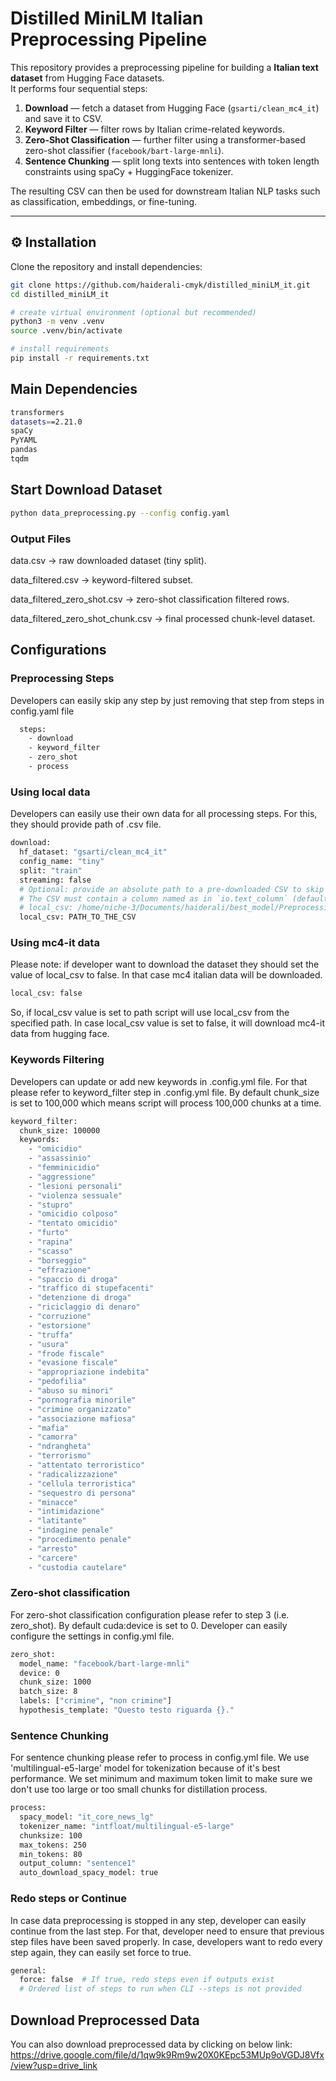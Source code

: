 # Distilled MiniLM Italian Preprocessing Pipeline

This repository provides a preprocessing pipeline for building a **Italian text dataset** from Hugging Face datasets.  
It performs four sequential steps:

1. **Download** — fetch a dataset from Hugging Face (`gsarti/clean_mc4_it`) and save it to CSV.  
2. **Keyword Filter** — filter rows by Italian crime-related keywords.  
3. **Zero-Shot Classification** — further filter using a transformer-based zero-shot classifier (`facebook/bart-large-mnli`).  
4. **Sentence Chunking** — split long texts into sentences with token length constraints using spaCy + HuggingFace tokenizer.

The resulting CSV can then be used for downstream Italian NLP tasks such as classification, embeddings, or fine-tuning.


---

## ⚙️ Installation

Clone the repository and install dependencies:

```bash
git clone https://github.com/haiderali-cmyk/distilled_miniLM_it.git
cd distilled_miniLM_it

# create virtual environment (optional but recommended)
python3 -m venv .venv
source .venv/bin/activate

# install requirements
pip install -r requirements.txt
```
## Main Dependencies
``` bash
transformers
datasets==2.21.0
spaCy
PyYAML
pandas
tqdm
```
## Start Download Dataset
```bash
python data_preprocessing.py --config config.yaml
```

### Output Files

data.csv → raw downloaded dataset (tiny split).

data_filtered.csv → keyword-filtered subset.

data_filtered_zero_shot.csv → zero-shot classification filtered rows.

data_filtered_zero_shot_chunk.csv → final processed chunk-level dataset.

## Configurations

### Preprocessing Steps
Developers can easily skip any step by just removing that step from steps in config.yaml file
```bash
  steps:
    - download
    - keyword_filter
    - zero_shot
    - process
```

### Using local data
Developers can easily use their own data for all processing steps. For this, they should provide
path of .csv file.
```bash
download:
  hf_dataset: "gsarti/clean_mc4_it"
  config_name: "tiny"
  split: "train"
  streaming: false
  # Optional: provide an absolute path to a pre-downloaded CSV to skip downloading step
  # The CSV must contain a column named as in `io.text_column` (default: "text")
  # local_csv: /home/niche-3/Documents/haiderali/best_model/Preprocessing/data/sample_300.csv
  local_csv: PATH_TO_THE_CSV
```

### Using mc4-it data

Please note: if developer want to download the dataset they should set the value of local_csv to false. In that case mc4 italian data will be downloaded.
```bash
local_csv: false
```

So, if local_csv value is set to path script will use local_csv from the specified path. In case local_csv value is set to false, it will download mc4-it data from hugging face.

### Keywords Filtering
Developers can update or add new keywords in .config.yml file. For that please refer to keyword_filter step in .config.yml file. By default chunk_size is set to 100,000 which means script will process 100,000 chunks at a time.
```bash
keyword_filter:
  chunk_size: 100000
  keywords:
    - "omicidio"
    - "assassinio"
    - "femminicidio"
    - "aggressione"
    - "lesioni personali"
    - "violenza sessuale"
    - "stupro"
    - "omicidio colposo"
    - "tentato omicidio"
    - "furto"
    - "rapina"
    - "scasso"
    - "borseggio"
    - "effrazione"
    - "spaccio di droga"
    - "traffico di stupefacenti"
    - "detenzione di droga"
    - "riciclaggio di denaro"
    - "corruzione"
    - "estorsione"
    - "truffa"
    - "usura"
    - "frode fiscale"
    - "evasione fiscale"
    - "appropriazione indebita"
    - "pedofilia"
    - "abuso su minori"
    - "pornografia minorile"
    - "crimine organizzato"
    - "associazione mafiosa"
    - "mafia"
    - "camorra"
    - "ndrangheta"
    - "terrorismo"
    - "attentato terroristico"
    - "radicalizzazione"
    - "cellula terroristica"
    - "sequestro di persona"
    - "minacce"
    - "intimidazione"
    - "latitante"
    - "indagine penale"
    - "procedimento penale"
    - "arresto"
    - "carcere"
    - "custodia cautelare"
```

### Zero-shot classification
For zero-shot classification configuration please refer to step 3 (i.e. zero_shot). By default cuda:device is set to 0. Developer can easily configure the settings
in config.yml file. 
```bash
zero_shot:
  model_name: "facebook/bart-large-mnli"
  device: 0 
  chunk_size: 1000
  batch_size: 8
  labels: ["crimine", "non crimine"]
  hypothesis_template: "Questo testo riguarda {}."
```

### Sentence Chunking
For sentence chunking please refer to process in config.yml file. We use 'multilingual-e5-large' model for tokenization because of it's best performance. We set
minimum and maximum token limit to make sure we don't use too large or too small chunks for distillation process.

```bash
process:
  spacy_model: "it_core_news_lg"
  tokenizer_name: "intfloat/multilingual-e5-large"
  chunksize: 100
  max_tokens: 250
  min_tokens: 80
  output_column: "sentence1"
  auto_download_spacy_model: true
```

### Redo steps or Continue
In case data preprocessing is stopped in any step, developer can easily continue from the last step. For that, developer need to ensure that previous step files have been saved properly. In case, developers want to redo every step again, they can easily set force to true.
```bash
general:
  force: false  # If true, redo steps even if outputs exist
  # Ordered list of steps to run when CLI --steps is not provided
```



## Download Preprocessed Data
You can also download preprocessed data by clicking on below link:
https://drive.google.com/file/d/1qw9k9Rm9w20X0KEpc53MUp9oVGDJ8Vfx/view?usp=drive_link
